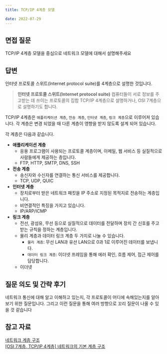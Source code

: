 ```yaml
---
title: TCP/IP 4계층 모델

date: 2022-07-29
---
```


## 면접 질문

TCP/IP 4계층 모델을 중심으로 네트워크 모델에 대해서 설명해주세요
<br />

## 답변

인터넷 프로토콜 스위트(Internet protocol suite)를 4계층으로 설명한 것입니다.

> **인터넷 프로토콜 스위트(Internet protocol suite)**
> 컴퓨터들이 서로 정보를 주고받는 데 쓰이는 프로토콜의 집합
> TCP/IP 4계층으로 설명하거나, OSI 7계층으로 설명하기도 합니다.

TCP/IP 4계층은 `애플리케이션 계층`, `전송 계층`, `인터넷 계층`, `링크 계층`으로 이루어져 있습니다. 각 계층은 변경 되었을 때 다른 계층이 영향을 받지 않도록 설계 되어 있습니다.
<br />

각 계층은 다음과 같습니다.

-   **애플리케이션 계층**
    -   응용 프로그램이 사용되는 프로토콜 계층이며, 이메일, 웹 서비스 등 실질적으로 사람들에게 제공하는 층입니다.
    -   FTP, HTTP, SMTP, DNS, SSH
-   **전송 계층**
    -   송신자와 수신자를 연결하는 통신 서비스를 제공합니다.
    -   TCP, UDP, QUIC
-   **인터넷 계층**
    -   장치로부터 받은 네트워크 패킷을 IP 주소로 지정된 목적지로 전송하는 계층입니다.
    -   비연결적인 특징을 가지고 있습니다.
    -   IP/ARP/ICMP
-   **링크 계층**
    -   전선, 광섬유, 무선 등으로 실질적으로 데이터를 전달하며 장치 간 신호를 주고받는 규칙을 정하는 계층입니다.
    -   물리 계층과 데이터 링크 계층 두 가지로 나눌 수 있습니다.
        -   `물리 계층`: 무선 LAN과 유선 LAN으로 0과 1로 이루어진 데이터를 보냅니다.
        -   `데이터 링크 계층`: 이더넷 프레임을 통해 에러 확인, 흐름 제어, 접근 제어를 담당합니다.
    -   이더넷
        <br />

## 질문 의도 및 간략 후기

네트워크 통신에 대해 알고 이해하고 있는지, 각 프로토콜이 어디에 속해있는지를 알아보기 위한 질문입니다. 그리고 이런 질문을 통해 여러 방향으로 꼬리 질문이 나올 수 있을 것 같습니다
<br />

## 참고 자료

[네트워크 계층 구조 ](https://www.notion.so/Day-52-HTTP-TCP-IP-UDP-c68178aa68664232a8e414fa8b89fa39#bbbf596ae1584c399c8648ba08be1cca) <br />
[[OSI 7계층, TCP/IP 4계층] 네트워크의 기본 계층 구조](https://ryusae.tistory.com/4)
